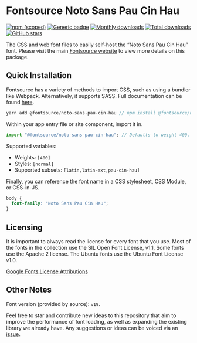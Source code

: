 # Fontsource Noto Sans Pau Cin Hau

[![npm (scoped)](https://img.shields.io/npm/v/@fontsource/noto-sans-pau-cin-hau?color=brightgreen)](https://www.npmjs.com/package/@fontsource/noto-sans-pau-cin-hau) [![Generic badge](https://img.shields.io/badge/fontsource-passing-brightgreen)](https://github.com/fontsource/fontsource) [![Monthly downloads](https://badgen.net/npm/dm/@fontsource/noto-sans-pau-cin-hau)](https://github.com/fontsource/fontsource) [![Total downloads](https://badgen.net/npm/dt/@fontsource/noto-sans-pau-cin-hau)](https://github.com/fontsource/fontsource) [![GitHub stars](https://img.shields.io/github/stars/fontsource/fontsource.svg?style=social&label=Star)](https://github.com/fontsource/fontsource/stargazers)

The CSS and web font files to easily self-host the “Noto Sans Pau Cin Hau” font. Please visit the main [Fontsource website](https://fontsource.org/fonts/noto-sans-pau-cin-hau) to view more details on this package.

## Quick Installation

Fontsource has a variety of methods to import CSS, such as using a bundler like Webpack. Alternatively, it supports SASS. Full documentation can be found [here](https://fontsource.org/docs/introduction).

```javascript
yarn add @fontsource/noto-sans-pau-cin-hau // npm install @fontsource/noto-sans-pau-cin-hau
```

Within your app entry file or site component, import it in.

```javascript
import "@fontsource/noto-sans-pau-cin-hau"; // Defaults to weight 400.
```

Supported variables:

- Weights: `[400]`
- Styles: `[normal]`
- Supported subsets: `[latin,latin-ext,pau-cin-hau]`

Finally, you can reference the font name in a CSS stylesheet, CSS Module, or CSS-in-JS.

```css
body {
  font-family: "Noto Sans Pau Cin Hau";
}
```

## Licensing

It is important to always read the license for every font that you use.
Most of the fonts in the collection use the SIL Open Font License, v1.1. Some fonts use the Apache 2 license. The Ubuntu fonts use the Ubuntu Font License v1.0.

[Google Fonts License Attributions](https://fonts.google.com/attribution)

## Other Notes

Font version (provided by source): `v19`.

Feel free to star and contribute new ideas to this repository that aim to improve the performance of font loading, as well as expanding the existing library we already have. Any suggestions or ideas can be voiced via an [issue](https://github.com/fontsource/fontsource/issues).
